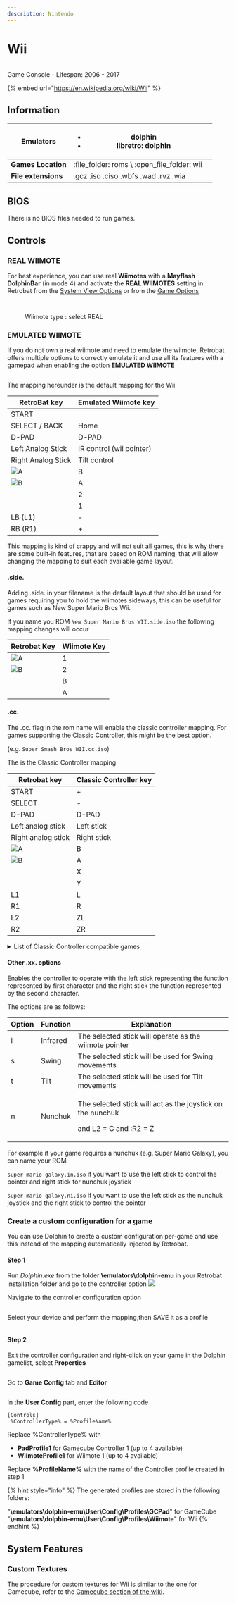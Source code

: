 ```yaml
---
description: Nintendo
---
```


# Wii

<figure><img src="https://raw.githubusercontent.com/fabricecaruso/es-theme-carbon/5149a33eed46b2af638b06119397d4023b75131f/art/logos/wii.svg" alt=""><figcaption></figcaption></figure>

Game Console - Lifespan: 2006 - 2017

{% embed url="https://en.wikipedia.org/wiki/Wii" %}

## Information

| **Emulators**       | <ul><li>dolphin</li><li>libretro: dolphin</li></ul> |   |
| ------------------- | --------------------------------------------------- | - |
| **Games Location**  | :file\_folder: roms \ :open\_file\_folder: wii      |   |
| **File extensions** | .gcz .iso .ciso .wbfs .wad .rvz .wia                |   |

## BIOS

There is no BIOS files needed to run games.

## Controls

### REAL WIIMOTE

For best experience, you can use real **Wiimotes** with a **Mayflash DolphinBar** (in mode 4) and activate the **REAL WIIMOTES** setting in Retrobat from the [System View Options](../../navigation/view-options.md) or from the [Game Options](../../navigation/game-options.md)

<figure><img src="https://i.imgur.com/0jC9b8z.png" alt=""><figcaption></figcaption></figure>

<figure><img src="https://i.imgur.com/FFWtrsV.png" alt=""><figcaption><p>Wiimote type : select REAL</p></figcaption></figure>

### EMULATED WIIMOTE

If you do not own a real wiimote and need to emulate the wiimote, Retrobat offers multiple options to correctly emulate it and use all its features with a gamepad when enabling the option **EMULATED WIIMOTE**

<figure><img src="https://i.imgur.com/mGwoc25.png" alt=""><figcaption></figcaption></figure>

The mapping hereunder is the default mapping for the Wii

| RetroBat key                                                                        | Emulated Wiimote key     |
| ----------------------------------------------------------------------------------- | ------------------------ |
| START                                                                               |                          |
| SELECT / BACK                                                                       | Home                     |
| D-PAD                                                                               | D-PAD                    |
| Left Analog Stick                                                                   | IR control (wii pointer) |
| Right Analog Stick                                                                  | Tilt control             |
| ![A](<../../.gitbook/assets/image (1) (2) (1).png>)                                 | B                        |
| ![B](<../../.gitbook/assets/image (4) (1).png>)                                     | A                        |
| <img src="../../.gitbook/assets/image (3) (1) (2).png" alt="" data-size="original"> | 2                        |
| <img src="../../.gitbook/assets/image (2) (1) (1).png" alt="" data-size="line">     | 1                        |
| LB (L1)                                                                             | -                        |
| RB (R1)                                                                             | +                        |

This mapping is kind of crappy and will not suit all games, this is why there are some built-in features, that are based on ROM naming, that will allow changing the mapping to suit each available game layout.

#### .side.

Adding .side. in your filename is the default layout that should be used for games requiring you to hold the wiimotes sideways, this can be useful for games such as New Super Mario Bros Wii.

If you name you ROM `New Super Mario Bros WII.side.iso` the following mapping changes will occur

| Retrobat Key                                                                        | Wiimote Key |
| ----------------------------------------------------------------------------------- | ----------- |
| ![A](<../../.gitbook/assets/image (1) (2) (1).png>)                                 | 1           |
| ![B](<../../.gitbook/assets/image (4) (1).png>)                                     | 2           |
| <img src="../../.gitbook/assets/image (3) (1) (2).png" alt="" data-size="original"> | B           |
| <img src="../../.gitbook/assets/image (2) (1) (1).png" alt="" data-size="line">     | A           |

#### .cc.

The .cc. flag in the rom name will enable the classic controller mapping. For games supporting the Classic Controller, this might be the best option.

(e.g. `Super Smash Bros WII.cc.iso`)

The is the Classic Controller mapping

| Retrobat key                                                                        | Classic Controller key |
| ----------------------------------------------------------------------------------- | ---------------------- |
| START                                                                               | +                      |
| SELECT                                                                              | -                      |
| D-PAD                                                                               | D-PAD                  |
| Left analog stick                                                                   | Left stick             |
| Right analog stick                                                                  | Right stick            |
| ![A](<../../.gitbook/assets/image (1) (2) (1).png>)                                 | B                      |
| ![B](<../../.gitbook/assets/image (4) (1).png>)                                     | A                      |
| <img src="../../.gitbook/assets/image (3) (1) (2).png" alt="" data-size="original"> | X                      |
| <img src="../../.gitbook/assets/image (2) (1) (1).png" alt="" data-size="line">     | Y                      |
| L1                                                                                  | L                      |
| R1                                                                                  | R                      |
| L2                                                                                  | ZL                     |
| R2                                                                                  | ZR                     |

<details>

<summary>List of Classic Controller compatible games</summary>

```
Blast Works: Build Trade Destroy
Bleach: Versus Crusade
Call of Duty: Black Ops
Call of Duty: Modern Warfare 3
Castlevania Judgment
Dokapon Kingdom
Dragon Ball Z: Budokai Tenkaichi 2
Dragon Ball Z: Budokai Tenkaichi 3
Fifa 09
Fifa 10
Fifa 15
Final Fantasy Crystal Chronicles: Echoes of Time
Fire Emblem: Radiant Dawn
Geometry Wars Galaxies
G.I. Joe: The Rise of Cobra
Grim Adventures of Billy & Mandy, The
Guilty Gear XX Accent Core
Harvest Moon: Tree of Tranquility
Kirby's Dream Collection
Mario Kart Wii
MLB Power Pros
MLB Power Pros 2008
Mortal Kombat: Armageddon
Monster Hunter Tri
Muramasa: The Demon Blade
MySims Racing
Naruto: Clash of Ninja Revolution 1
Naruto Shippuden: Clash of Ninja Revolution 3
Naruto Shippuuden Gekitou! Ninja Taisen EX
Naruto Shippuuden Gekitou! Ninja Taisen EX2
Naruto Shippuuden Gekitou! Ninja Taisen EX3
Need for Speed: Undercover
Newer Super Mario Bros Wii [HACK]
NHL 2k10
NiGHTS: Journey of Dreams
No More Heroes 2
Opoona
Pro Evolution Soccer 2009
Rampage: Total Destruction
Resident Evil Archives: Resident Evil
Resident Evil 4 Wii Edition
Rune Factory Frontier
Samurai Shodown Anthology
Sengoku Basara: Samurai Heroes
SNK Arcade Classics Vol. 1
Sonic Colors
Sonic Unleashed
SpongeBob's Truth or Square
Super Mario Kart Wii
Super Smash Bros. Brawl
Taiko No Tatsujin
Tatsunoko vs. Capcom: Cross Generation of Heroes
Teenage Mutant Ninja Turtles: Smash-Up
Tetris Party Deluxe
The Last Story
TNA Impact
Ultimate Shooting Collection
WWE SmackDown vs. Raw 2010
Victorious Boxers Revolution
Virtual Console Games
Pro Evolution Soccer 2010
Xenoblade Chronicles
Zhu Zhu Pets: Featuring the Wild Bunch
```

</details>

#### Other .xx. options

Enables the controller to operate with the left stick representing the function represented by first character and the right stick the function represented by the second character.&#x20;

The options are as follows:

| Option | Function | Explanation                                                                                     |
| ------ | -------- | ----------------------------------------------------------------------------------------------- |
| i      | Infrared | The selected stick will operate as the wiimote pointer                                          |
| s      | Swing    | The selected stick will be used for Swing movements                                             |
| t      | Tilt     | The selected stick will be used for Tilt movements                                              |
| n      | Nunchuk  | <p>The selected stick will act as the joystick on the nunchuk </p><p>and L2 = C and :R2 = Z</p> |

For example if your game requires a nunchuk (e.g. Super Mario Galaxy), you can name your ROM

`super mario galaxy.in.iso` if you want to use the left stick to control the pointer and right stick for nunchuk joystick

`super mario galaxy.ni.iso` if you want to use the left stick as the nunchuk joystick and the right stick to control the pointer

### Create a custom configuration for a game

You can use Dolphin to create a custom configuration per-game and use this instead of the mapping automatically injected by Retrobat.

#### Step 1

Run _Dolphin.exe_ from the folder **\emulators\dolphin-emu** in your Retrobat installation folder and go to the controller option ![](<../../.gitbook/assets/image (12).png>)&#x20;

Navigate to the controller configuration option

<figure><img src="https://i.imgur.com/8IfDvcQ.png" alt=""><figcaption></figcaption></figure>

Select your device and perform the mapping,then SAVE it as a profile

<figure><img src="https://i.imgur.com/jJU0cOj.png" alt=""><figcaption></figcaption></figure>

#### Step 2

Exit the controller configuration and right-click on your game in the Dolphin gamelist, select **Properties**

<figure><img src="https://i.imgur.com/aWp550a.png" alt=""><figcaption></figcaption></figure>

Go to **Game Config** tab and **Editor**

<figure><img src="https://i.imgur.com/oV8PHXe.png" alt=""><figcaption></figcaption></figure>

In the **User Config** part, enter the following code

```
[Controls]
 %ControllerType% = %ProfileName%
```

Replace %ControllerType% with

* **PadProfile1** for Gamecube Controller 1 (up to 4 available)
* **WiimoteProfile1** for Wiimote 1 (up to 4 available)

Replace **%ProfileName%** with the name of the Controller profile created in step 1

{% hint style="info" %}
The generated profiles are stored in the following folders:

"**\emulators\dolphin-emu\User\Config\Profiles\GCPad**" for GameCube\
"**\emulators\dolphin-emu\User\Config\Profiles\Wiimote**" for Wii
{% endhint %}

## System Features

### Custom Textures

The procedure for custom textures for Wii is similar to the one for Gamecube, refer to the [Gamecube section of the wiki](gamecube.md#custom-textures).&#x20;


